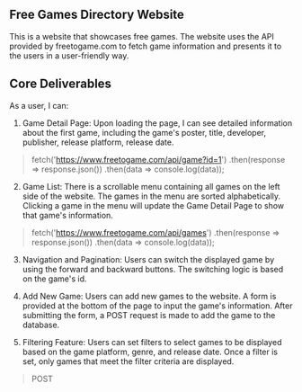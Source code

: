 ## Free Games Directory Website

This is a website that showcases free games. 
The website uses the API provided by freetogame.com 
to fetch game information and presents it to the users in a user-friendly way.

## Core Deliverables

As a user, I can:

1. Game Detail Page: 
Upon loading the page, I can see detailed information about the first game, 
including the game's poster, title, developer, publisher, release platform, release date.

>fetch('https://www.freetogame.com/api/game?id=1')
>   .then(response => response.json())
>   .then(data => console.log(data));

2. Game List: 
There is a scrollable menu containing all games on the left side of the website. 
The games in the menu are sorted alphabetically. Clicking a game in the menu will update the Game Detail Page to show that game's information.

>fetch('https://www.freetogame.com/api/games')
>    .then(response => response.json())
>    .then(data => console.log(data));

3. Navigation and Pagination: 
Users can switch the displayed game by using the forward and backward buttons. 
The switching logic is based on the game's id.

4. Add New Game: 
Users can add new games to the website. 
A form is provided at the bottom of the page to input the game's information.
After submitting the form, a POST request is made to add the game to the database.

5. Filtering Feature: 
Users can set filters to select games to be displayed based on the game platform, 
genre, and release date. Once a filter is set, only games that meet the filter criteria are displayed.
> POST
